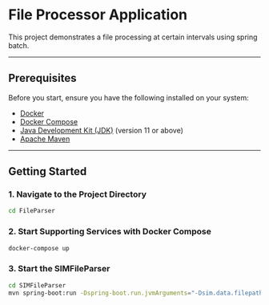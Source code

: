 # File Processor Application

This project demonstrates a file processing at certain intervals using spring batch.

---

## Prerequisites

Before you start, ensure you have the following installed on your system:
- [Docker](https://www.docker.com/)
- [Docker Compose](https://docs.docker.com/compose/)
- [Java Development Kit (JDK)](https://www.oracle.com/java/technologies/javase-downloads.html) (version 11 or above)
- [Apache Maven](https://maven.apache.org/)

---

## Getting Started

### 1. Navigate to the Project Directory
```bash
cd FileParser
```

### 2. Start Supporting Services with Docker Compose
```bash
docker-compose up
```

### 3. Start the SIMFileParser
```bash
cd SIMFileParser
mvn spring-boot:run -Dspring-boot.run.jvmArguments="-Dsim.data.filepath=/Users/manikandankannan/sim"
```
